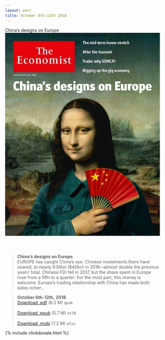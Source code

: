 ```yaml
---
layout: post
title: October 6th-12th 2018
---
```


<div class="message">
	China’s designs on Europe
</div>

<header class="xmas">
<div class="cover upload">
<img src="/public/img/the-economist/img_2018.10.06.jpg" />
</div>
</header>
<!--more-->

> **China’s designs on Europe** <br/>
EUROPE has caught China’s eye. Chinese investments there have soared, to nearly €36bn ($40bn) in 2016—almost double the previous years’ total. Chinese FDI fell in 2017, but the share spent in Europe rose from a fifth to a quarter. For the most part, this money is welcome. Europe’s trading relationship with China has made both sides richer...

> **October 6th-12th, 2018**<br/>
[Download .pdf](https://pan.baidu.com/s/1nR65KXM1KiLiFer8EQQRRg) (6.2 M)
`qeak` <br/><br/>
[Download .epub](https://pan.baidu.com/s/1NyOrn2gYNwxgViDKM19wCA) (5.7 M)
`et78` <br/><br/>
[Download .mobi](https://pan.baidu.com/s/11XtyNU16vUCIZTqGhtYXsw) (7.2 M)
`wfzv`

{% include clickdonate.html %}
